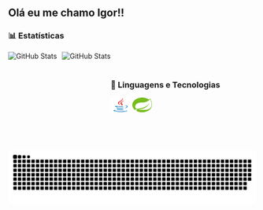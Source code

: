 ## Olá eu me chamo Igor!!

### 📊 Estatísticas

<p>
  <img 
    align="left" 
    alt="GitHub Stats" 
    height="200" 
    style="padding-right: 10px;" 
    src="https://github-readme-stats.vercel.app/api?username=igorRooberto&show_icons=true&theme=tokyonight&include_all_commits=true&locale=pt-br" 
  />

<img 
      align="left" 
      alt="GitHub Stats" 
      height="200" 
      src="https://github-readme-stats.vercel.app/api/top-langs/?username=igorRooberto&theme=tokyonight&layout=compact&custom_title=Tecnologias&langs_count=9" 
  />
</p><br><br>

### 🤖 Linguagens e Tecnologias

 <img align="center" alt="Java" height="30" width="40" src="https://raw.githubusercontent.com/devicons/devicon/master/icons/java/java-original.svg">
 <img align="center" alt="spring" height="30" width="40" src="https://raw.githubusercontent.com/devicons/devicon/master/icons/spring/spring-original.svg">

<picture align="center">
  <source media="(prefers-color-scheme: dark)" srcset="https://raw.githubusercontent.com/mari4souza/mari4souza/output/github-contribution-grid-snake-dark.svg">
  <source media="(prefers-color-scheme: light)" srcset="https://raw.githubusercontent.com/mari4souza/mari4souza/output/github-contribution-grid-snake-dark.svg">
  <img align="center" alt="github contribution grid snake animation" src="https://raw.githubusercontent.com/mari4souza/mari4souza/output/github-contribution-grid-snake.svg">
</picture>
